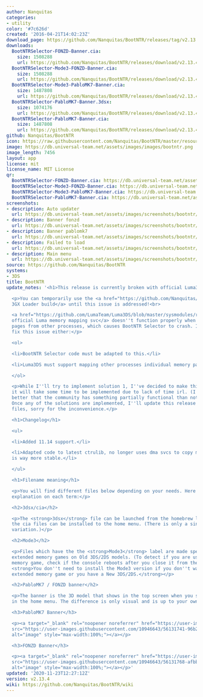 ```yaml
---
author: Nanquitas
categories:
- utility
color: '#7c626d'
created: '2016-04-21T14:02:23Z'
download_page: https://github.com/Nanquitas/BootNTR/releases/tag/v2.13.4
downloads:
  BootNTRSelector-FONZD-Banner.cia:
    size: 1508288
    url: https://github.com/Nanquitas/BootNTR/releases/download/v2.13.4/BootNTRSelector-FONZD-Banner.cia
  BootNTRSelector-Mode3-FONZD-Banner.cia:
    size: 1508288
    url: https://github.com/Nanquitas/BootNTR/releases/download/v2.13.4/BootNTRSelector-Mode3-FONZD-Banner.cia
  BootNTRSelector-Mode3-PabloMK7-Banner.cia:
    size: 1487808
    url: https://github.com/Nanquitas/BootNTR/releases/download/v2.13.4/BootNTRSelector-Mode3-PabloMK7-Banner.cia
  BootNTRSelector-PabloMK7-Banner.3dsx:
    size: 1074176
    url: https://github.com/Nanquitas/BootNTR/releases/download/v2.13.4/BootNTRSelector-PabloMK7-Banner.3dsx
  BootNTRSelector-PabloMK7-Banner.cia:
    size: 1487808
    url: https://github.com/Nanquitas/BootNTR/releases/download/v2.13.4/BootNTRSelector-PabloMK7-Banner.cia
github: Nanquitas/BootNTR
icon: https://raw.githubusercontent.com/Nanquitas/BootNTR/master/resources/icon.png
image: https://db.universal-team.net/assets/images/images/bootntr.png
image_length: 7456
layout: app
license: mit
license_name: MIT License
qr:
  BootNTRSelector-FONZD-Banner.cia: https://db.universal-team.net/assets/images/qr/bootntrselector-fonzd-banner.cia.png
  BootNTRSelector-Mode3-FONZD-Banner.cia: https://db.universal-team.net/assets/images/qr/bootntrselector-mode3-fonzd-banner.cia.png
  BootNTRSelector-Mode3-PabloMK7-Banner.cia: https://db.universal-team.net/assets/images/qr/bootntrselector-mode3-pablomk7-banner.cia.png
  BootNTRSelector-PabloMK7-Banner.cia: https://db.universal-team.net/assets/images/qr/bootntrselector-pablomk7-banner.cia.png
screenshots:
- description: Auto updater
  url: https://db.universal-team.net/assets/images/screenshots/bootntr/auto-updater.png
- description: Banner fonzd
  url: https://db.universal-team.net/assets/images/screenshots/bootntr/banner-fonzd.png
- description: Banner pablomk7
  url: https://db.universal-team.net/assets/images/screenshots/bootntr/banner-pablomk7.png
- description: Failed to load
  url: https://db.universal-team.net/assets/images/screenshots/bootntr/failed-to-load.png
- description: Main menu
  url: https://db.universal-team.net/assets/images/screenshots/bootntr/main-menu.png
source: https://github.com/Nanquitas/BootNTR
systems:
- 3DS
title: BootNTR
update_notes: '<h1>This release is currently broken with official Luma3DS!</h1>

  <p>You can temporarily use the <a href="https://github.com/Nanquitas/Luma3DS/releases">Luma3DS
  3GX Loader build</a> until this issue is addressed!<br>

  <a href="https://github.com/LumaTeam/Luma3DS/blob/master/sysmodules/rosalina/include/csvc.h#L70-L79">The
  official Luma memory mapping svc</a> doesn''t function properly when mapping single
  pages from other processes, which causes BootNTR Selector to crash. In order to
  fix this issue either:</p>

  <ol>

  <li>BootNTR Selector code must be adapted to this.</li>

  <li>Luma3DS must support mapping other processes individual memory pages.</li>

  </ol>

  <p>While I''ll try to implement solution 1, I''ve decided to make this release as
  it will take some time to be implemented due to lack of time irl. (I think it''s
  better that the community has something partially functional than nothing at all.)
  Once any of the solutions are implemented, I''ll update this release with the updated
  files, sorry for the inconvenience.</p>

  <h1>Changelog</h1>

  <ul>

  <li>Added 11.14 support.</li>

  <li>Adapted code to latest ctrulib, no longer uses dma svcs to copy memory, so launching
  is way more stable.</li>

  </ul>

  <h1>Filename meaning</h1>

  <p>You will find different files below depending on your needs. Here is a little
  explanation on each term:</p>

  <h2>3dsx/cia</h2>

  <p>The <strong>3dsx</strong> file can be launched from the homebrew launcher while
  the cia files can be installed to the home menu. (There is only a single 3dsx file
  variation.)</p>

  <h2>Mode3</h2>

  <p>Files which have the the <strong>Mode3</strong> label are made specifically for
  extended memory games on Old 3DS/2DS models. (To detect if you are using an extended
  memory game, check if the console reboots after you close it from the home menu.)
  <strong>You don''t need to install the Mode3 version if you don''t want to use any
  extended memory game or you have a New 3DS/2DS.</strong></p>

  <h2>PabloMK7 / FONZD banner</h2>

  <p>The banner is the 3D model that shows in the top screen when you select the app
  in the home menu. The difference is only visual and is up to your own choice.</p>

  <h3>PabloMK7 Banner</h3>

  <p><a target="_blank" rel="noopener noreferrer" href="https://user-images.githubusercontent.com/10946643/56131741-96b2c500-5f88-11e9-9af7-a81825505f5b.png"><img
  src="https://user-images.githubusercontent.com/10946643/56131741-96b2c500-5f88-11e9-9af7-a81825505f5b.png"
  alt="image" style="max-width:100%;"></a></p>

  <h3>FONZD Banner</h3>

  <p><a target="_blank" rel="noopener noreferrer" href="https://user-images.githubusercontent.com/10946643/56131768-afbb7600-5f88-11e9-8585-6ceb930424cc.png"><img
  src="https://user-images.githubusercontent.com/10946643/56131768-afbb7600-5f88-11e9-8585-6ceb930424cc.png"
  alt="image" style="max-width:100%;"></a></p>'
updated: '2020-11-23T12:27:12Z'
version: v2.13.4
wiki: https://github.com/Nanquitas/BootNTR/wiki
---
```

